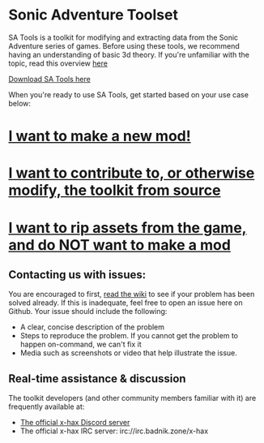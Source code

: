 # Sonic Adventure Toolset
SA Tools is a toolkit for modifying and extracting data from the Sonic Adventure series of games. Before using these tools, we recommend having an understanding of basic 3d theory. If you're unfamiliar with the topic, read this overview [here](https://developer.mozilla.org/en-US/docs/Games/Techniques/3D_on_the_web/Basic_theory) 

[Download SA Tools here](http://mm.reimuhakurei.net/SA%20Tools.7z)

When you're ready to use SA Tools, get started based on your use case below:

# [I want to make a new mod!](https://github.com/sonicretro/sa_tools/wiki/Starting-a-new-Mod-Project)
# [I want to contribute to, or otherwise modify, the toolkit from source](https://github.com/sonicretro/sa_tools/wiki/Getting-started-as-a-toolkit-developer)
# [I want to rip assets from the game, and do NOT want to make a mod](https://github.com/sonicretro/sa_tools/wiki/Data-Ripping)

## Contacting us with issues:
You are encouraged to first, [read the wiki](https://github.com/sonicretro/sa_tools/wiki) to see if your problem has been solved already. If this is inadequate, feel free to open an issue here on Github. Your issue should include the following:
- A clear, concise description of the problem
- Steps to reproduce the problem. If you cannot get the problem to happen on-command, we can't fix it
- Media such as screenshots or video that help illustrate the issue.

## Real-time assistance & discussion
The toolkit developers (and other community members familiar with it) are frequently available at:
- [The official x-hax Discord server](https://t.co/QHzmLrHHDy)
- The official x-hax IRC server: irc://irc.badnik.zone/x-hax
